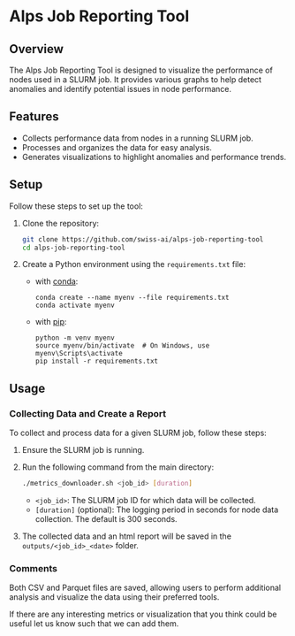 # Alps Job Reporting Tool

## Overview

The Alps Job Reporting Tool is designed to visualize the performance of nodes used in a SLURM job. It provides various graphs to help detect anomalies and identify potential issues in node performance.

## Features

- Collects performance data from nodes in a running SLURM job.
- Processes and organizes the data for easy analysis.
- Generates visualizations to highlight anomalies and performance trends.

## Setup

Follow these steps to set up the tool:

1. Clone the repository:
   ```bash
   git clone https://github.com/swiss-ai/alps-job-reporting-tool
   cd alps-job-reporting-tool
   ```

2. Create a Python environment using the `requirements.txt` file:
    - with [conda](https://docs.conda.io/):
        ```
        conda create --name myenv --file requirements.txt
        conda activate myenv
        ```
    - with [pip](https://pypi.org/project/pip/):
        ```
        python -m venv myenv
        source myenv/bin/activate  # On Windows, use myenv\Scripts\activate
        pip install -r requirements.txt
        ```


## Usage

### Collecting Data and Create a Report
To collect and process data for a given SLURM job, follow these steps:

1. Ensure the SLURM job is running.

2. Run the following command from the main directory:

   ```sh
   ./metrics_downloader.sh <job_id> [duration]
   ```

    - `<job_id>`: The SLURM job ID for which data will be collected.
    - `[duration]` (optional): The logging period in seconds for node data collection. The default is 300 seconds.
3. The collected data and an html report will be saved in the `outputs/<job_id>_<date>` folder.

### Comments

Both CSV and Parquet files are saved, allowing users to perform additional analysis and visualize the data using their preferred tools.

If there are any interesting metrics or visualization that you think could be useful let us know such that we can add them.
